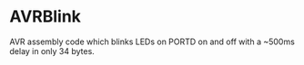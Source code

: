 # AVRBlink
AVR assembly code which blinks LEDs on PORTD on and off with a ~500ms delay in only 34 bytes.
